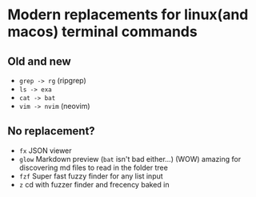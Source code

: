 # Modern replacements for linux(and macos) terminal commands

## Old and new

- `grep -> rg` (ripgrep)
- `ls -> exa`
- `cat -> bat`
- `vim -> nvim` (neovim)

## No replacement?
- `fx` JSON viewer
- `glow` Markdown preview (`bat` isn't bad either...) (WOW) amazing for
	discovering md files to read in the folder tree
- `fzf` Super fast fuzzy finder for any list input
- `z` cd with fuzzer finder and frecency baked in

